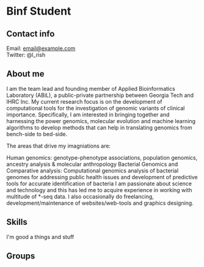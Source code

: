 # Binf Student

## Contact info
Email:  email@example.com  
Twitter: @l_rish

## About me

I am the team lead and founding member of Applied Bioinformatics Laboratory (ABiL), a public-private partnership between Georgia Tech and IHRC Inc. My current research focus is on the development of computational tools for the investigation of genomic variants of clinical importance. Specifically, I am interested in bringing together and harnessing the power genomics, molecular evolution and machine learning algorithms to develop methods that can help in translating genomics from bench-side to bed-side.

The areas that drive my imagniations are:

Human genomics: genotype-phenotype associations, population genomics, ancestry analysis & molecular anthropology
Bacterial Genomics and Comparative analysis: Computational genomics analysis of bacterial genomes for addressing public health issues and development of predictive tools for accurate identification of bacteria
I am passionate about science and technology and this has led me to acquire experience in working with multitude of *-seq data. I also occasionally do freelancing, development/maintenance of websites/web-tools and graphics designing.

## Skills

I'm good a things and stuff

## Groups
